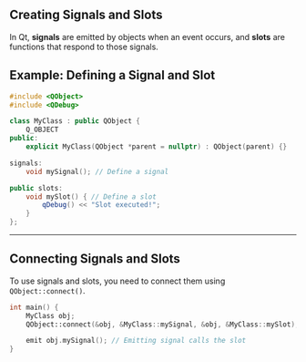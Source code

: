 ## **Creating Signals and Slots**
In Qt, **signals** are emitted by objects when an event occurs, and **slots** are functions that respond to those signals.

## **Example: Defining a Signal and Slot**
```cpp
#include <QObject>
#include <QDebug>

class MyClass : public QObject {
    Q_OBJECT
public:
    explicit MyClass(QObject *parent = nullptr) : QObject(parent) {}

signals:
    void mySignal(); // Define a signal

public slots:
    void mySlot() { // Define a slot
        qDebug() << "Slot executed!";
    }
};
```

---

## **Connecting Signals and Slots**
To use signals and slots, you need to connect them using `QObject::connect()`.

```cpp
int main() {
    MyClass obj;
    QObject::connect(&obj, &MyClass::mySignal, &obj, &MyClass::mySlot);

    emit obj.mySignal(); // Emitting signal calls the slot
}
```

